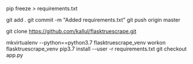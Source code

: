 pip freeze > requirements.txt

git add .
git commit -m "Added requirements.txt"
git push origin master

git clone https://github.com/kallul/flasktruescrape.git


mkvirtualenv --python==python3.7 flasktruescrape_venv
workon flasktruescrape_venv
pip3.7 install --user -r requirements.txt
git checkout app.py